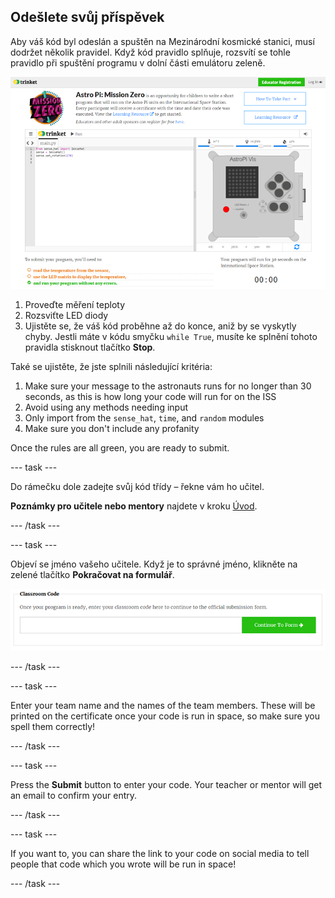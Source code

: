 ## Odešlete svůj příspěvek

Aby váš kód byl odeslán a spuštěn na Mezinárodní kosmické stanici, musí dodržet několik pravidel. Když kód pravidlo splňuje, rozsvítí se tohle pravidlo při spuštění programu v dolní části emulátoru zeleně.

![Validace](images/validation.png)

1. Proveďte měření teploty
2. Rozsviťte LED diody
3. Ujistěte se, že váš kód proběhne až do konce, aniž by se vyskytly chyby. Jestli máte v kódu smyčku `while True`, musíte ke splnění tohoto pravidla stisknout tlačítko **Stop**.

Také se ujistěte, že jste splnili následující kritéria:

1. Make sure your message to the astronauts runs for no longer than 30 seconds, as this is how long your code will run for on the ISS
2. Avoid using any methods needing input
3. Only import from the `sense_hat`, `time`, and `random` modules
4. Make sure you don't include any profanity

Once the rules are all green, you are ready to submit.

\--- task \---

Do rámečku dole zadejte svůj kód třídy – řekne vám ho učitel.

**Poznámky pro učitele nebo mentory** najdete v kroku [Úvod](https://projects.raspberrypi.org/en/projects/astro-pi-mission-zero/1).

\--- /task \---

\--- task \---

Objeví se jméno vašeho učitele. Když je to správné jméno, klikněte na zelené tlačítko **Pokračovat na formulář**.

![Pokračovat na formulář](images/continue-to-form.png)

\--- /task \---

\--- task \---

Enter your team name and the names of the team members. These will be printed on the certificate once your code is run in space, so make sure you spell them correctly!

\--- /task \---

\--- task \---

Press the **Submit** button to enter your code. Your teacher or mentor will get an email to confirm your entry.

\--- /task \---

\--- task \---

If you want to, you can share the link to your code on social media to tell people that code which you wrote will be run in space!

\--- /task \---